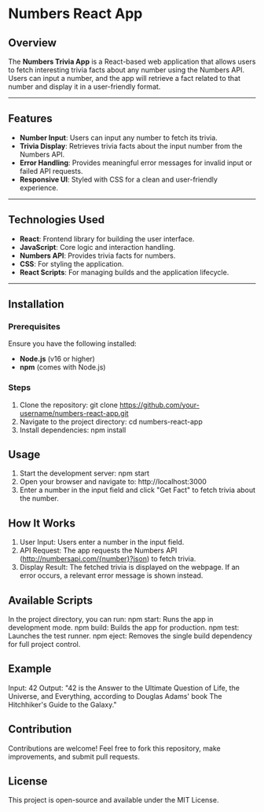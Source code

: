 # Numbers React App

## Overview
The **Numbers Trivia App** is a React-based web application that allows users to fetch interesting trivia facts about any number using the Numbers API. Users can input a number, and the app will retrieve a fact related to that number and display it in a user-friendly format.

---

## Features
- **Number Input**: Users can input any number to fetch its trivia.
- **Trivia Display**: Retrieves trivia facts about the input number from the Numbers API.
- **Error Handling**: Provides meaningful error messages for invalid input or failed API requests.
- **Responsive UI**: Styled with CSS for a clean and user-friendly experience.

---

## Technologies Used
- **React**: Frontend library for building the user interface.
- **JavaScript**: Core logic and interaction handling.
- **Numbers API**: Provides trivia facts for numbers.
- **CSS**: For styling the application.
- **React Scripts**: For managing builds and the application lifecycle.

---

## Installation
### Prerequisites
Ensure you have the following installed:
- **Node.js** (v16 or higher)
- **npm** (comes with Node.js)

### Steps
1. Clone the repository:
      git clone https://github.com/your-username/numbers-react-app.git
2. Navigate to the project directory:
      cd numbers-react-app
3. Install dependencies:
      npm install

## Usage
1. Start the development server:
      npm start
2. Open your browser and navigate to:
      http://localhost:3000
3. Enter a number in the input field and click "Get Fact" to fetch trivia about the number.

## How It Works
1. User Input: Users enter a number in the input field.
2. API Request: The app requests the Numbers API (http://numbersapi.com/{number}?json) to fetch trivia.
3. Display Result: The fetched trivia is displayed on the webpage. If an error occurs, a relevant error message is shown instead.

## Available Scripts
In the project directory, you can run:
npm start: Runs the app in development mode.
npm build: Builds the app for production.
npm test: Launches the test runner.
npm eject: Removes the single build dependency for full project control.

## Example
Input: 42
Output: "42 is the Answer to the Ultimate Question of Life, the Universe, and Everything, according to Douglas Adams' book The Hitchhiker's Guide to the Galaxy."

## Contribution
Contributions are welcome! Feel free to fork this repository, make improvements, and submit pull requests.

## License
This project is open-source and available under the MIT License.
